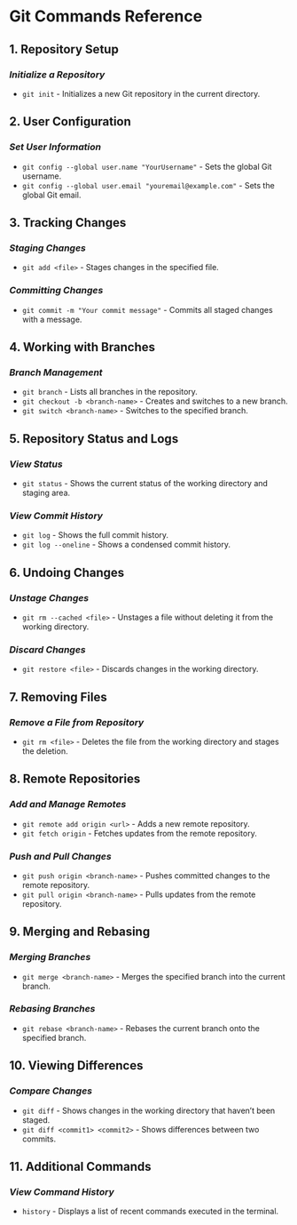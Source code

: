# Git Commands Reference

## **1. Repository Setup**

### *Initialize a Repository*
- `git init` - Initializes a new Git repository in the current directory.

## **2. User Configuration**

### *Set User Information*
- `git config --global user.name "YourUsername"` - Sets the global Git username.
- `git config --global user.email "youremail@example.com"` - Sets the global Git email.

## **3. Tracking Changes**

### *Staging Changes*
- `git add <file>` - Stages changes in the specified file.

### *Committing Changes*
- `git commit -m "Your commit message"` - Commits all staged changes with a message.

## **4. Working with Branches**

### *Branch Management*
- `git branch` - Lists all branches in the repository.
- `git checkout -b <branch-name>` - Creates and switches to a new branch.
- `git switch <branch-name>` - Switches to the specified branch.

## **5. Repository Status and Logs**

### *View Status*
- `git status` - Shows the current status of the working directory and staging area.

### *View Commit History*
- `git log` - Shows the full commit history.
- `git log --oneline` - Shows a condensed commit history.

## **6. Undoing Changes**

### *Unstage Changes*
- `git rm --cached <file>` - Unstages a file without deleting it from the working directory.

### *Discard Changes*
- `git restore <file>` - Discards changes in the working directory.

## **7. Removing Files**

### *Remove a File from Repository*
- `git rm <file>` - Deletes the file from the working directory and stages the deletion.

## **8. Remote Repositories**

### *Add and Manage Remotes*
- `git remote add origin <url>` - Adds a new remote repository.
- `git fetch origin` - Fetches updates from the remote repository.

### *Push and Pull Changes*
- `git push origin <branch-name>` - Pushes committed changes to the remote repository.
- `git pull origin <branch-name>` - Pulls updates from the remote repository.

## **9. Merging and Rebasing**

### *Merging Branches*
- `git merge <branch-name>` - Merges the specified branch into the current branch.

### *Rebasing Branches*
- `git rebase <branch-name>` - Rebases the current branch onto the specified branch.

## **10. Viewing Differences**

### *Compare Changes*
- `git diff` - Shows changes in the working directory that haven’t been staged.
- `git diff <commit1> <commit2>` - Shows differences between two commits.

## **11. Additional Commands**

### *View Command History*
- `history` - Displays a list of recent commands executed in the terminal.
